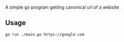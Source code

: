 A simple go program getting canonical url of a website

## Usage
```
go run ./main.go https://google.com
```

